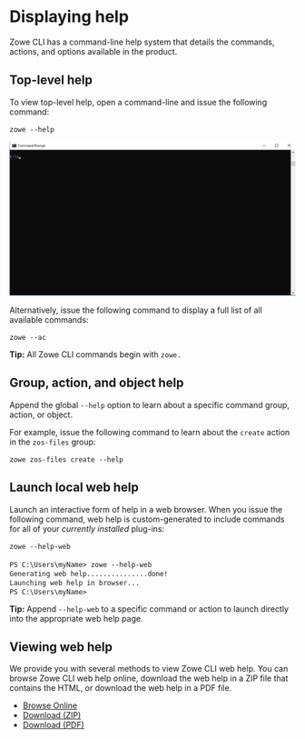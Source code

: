 # Displaying help

Zowe CLI has a command-line help system that details the commands, actions, and options available in the product.
## Top-level help

To view top-level help, open a command-line and issue the following command:

```
zowe --help
```

![Issuing the help command](../images/guides/CLI/GetHelp.gif)

Alternatively, issue the following command to display a full list of all available commands:

```
zowe --ac
```

**Tip:** All Zowe CLI commands begin with `zowe.`

## Group, action, and object help

Append the global `--help` option to learn about a specific command group, action, or object.

For example, issue the following command to learn about the `create` action in the `zos-files` group:

```
zowe zos-files create --help
```

## Launch local web help

Launch an interactive form of help in a web browser. When you issue the following command, web help is custom-generated to include commands for all of your *currently installed* plug-ins:

```
zowe --help-web

PS C:\Users\myName> zowe --help-web
Generating web help...............done!
Launching web help in browser...
PS C:\Users\myName>
```

**Tip:** Append `--help-web` to a specific command or action to launch directly into the appropriate web help page.
## Viewing web help

We provide you with several methods to view Zowe CLI web help. You can browse Zowe CLI web help online, download the web help in a ZIP file that contains the HTML, or download the web help in a PDF file.

- <a href="/v2.16.x/web_help/index.html" target="_blank">Browse Online</a>
- <a href="/v2.16.x/zowe_web_help.zip" target="_blank">Download (ZIP)</a>
- <a href="/v2.16.x/CLIReference_Zowe.pdf" target="_blank">Download (PDF)</a>

